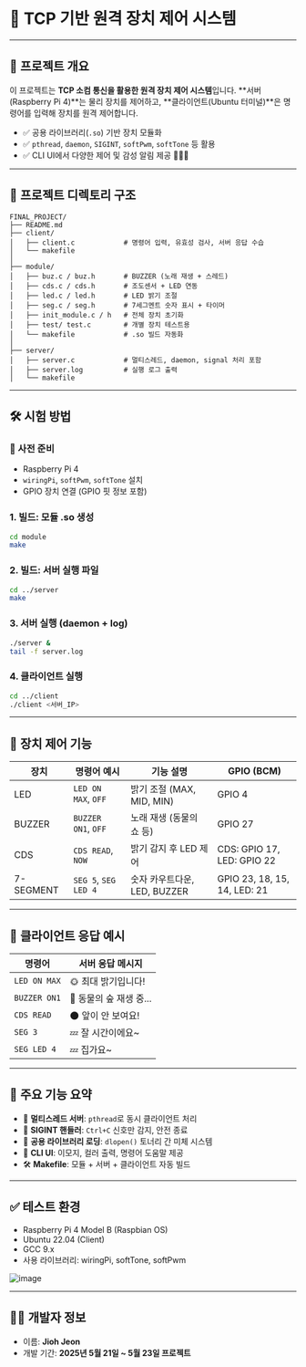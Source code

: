 # 📡 TCP 기반 원격 장치 제어 시스템

---

## 📌 프로젝트 개요

이 프로젝트는 **TCP 소컴 통신을 활용한 원격 장치 제어 시스템**입니다.
\*\*서버(Raspberry Pi 4)\*\*는 물리 장치를 제어하고, \*\*클라이언트(Ubuntu 터미널)\*\*은 명령어를 입력해 장치를 원격 제어합니다.

* ✅ 공용 라이브러리(`.so`) 기반 장치 모듈화
* ✅ `pthread`, `daemon`, `SIGINT`, `softPwm`, `softTone` 등 활용
* ✅ CLI UI에서 다양한 제어 및 감성 알림 제공 🎵🌑🌞

---

## 📂 프로젝트 디렉토리 구조

```
FINAL_PROJECT/
├── README.md
├── client/
│   ├── client.c            # 명령어 입력, 유효성 검사, 서버 응답 수습
│   └── makefile
│
├── module/
│   ├── buz.c / buz.h       # BUZZER (노래 재생 + 스레드)
│   ├── cds.c / cds.h       # 조도센서 + LED 연동
│   ├── led.c / led.h       # LED 밝기 조절
│   ├── seg.c / seg.h       # 7세그멘트 숫자 표시 + 타이머
│   ├── init_module.c / h   # 전체 장치 초기화
│   ├── test/ test.c        # 개별 장치 테스트용
│   └── makefile            # .so 빌드 자동화
│
├── server/
│   ├── server.c            # 멀티스레드, daemon, signal 처리 포함
│   ├── server.log          # 실행 로그 출력
│   └── makefile
```

---

## 🛠️ 시험 방법

### 🔧 사전 준비

* Raspberry Pi 4
* `wiringPi`, `softPwm`, `softTone` 설치
* GPIO 장치 연결 (GPIO 핏 정보 포함)

### 1. 빌드: 모듈 .so 생성

```bash
cd module
make
```

### 2. 빌드: 서버 실행 파일

```bash
cd ../server
make
```

### 3. 서버 실행 (daemon + log)

```bash
./server &
tail -f server.log
```

### 4. 클라이언트 실행

```bash
cd ../client
./client <서버_IP>
```

---

## 🔌 장치 제어 기능

| 장치        | 명령어 예시               | 기능 설명                 | GPIO (BCM)                   |
| --------- | -------------------- | --------------------- | ---------------------------- |
| LED       | `LED ON MAX`, `OFF`  | 밝기 조절 (MAX, MID, MIN) | GPIO 4                       |
| BUZZER    | `BUZZER ON1`, `OFF`  | 노래 재생 (동물의 쇼 등)       | GPIO 27                      |
| CDS       | `CDS READ`, `NOW`    | 밝기 감지 후 LED 제어        | CDS: GPIO 17, LED: GPIO 22   |
| 7-SEGMENT | `SEG 5`, `SEG LED 4` | 숫자 카우트다운, LED, BUZZER | GPIO 23, 18, 15, 14, LED: 21 |

---

## 📨 클라이언트 응답 예시

| 명령어          | 서버 응답 메시지        |
| ------------ | ---------------- |
| `LED ON MAX` | 🌞 최대 밝기입니다!     |
| `BUZZER ON1` | 🍃 동물의 숲 재생 중... |
| `CDS READ`   | 🌑 앞이 안 보여요!     |
| `SEG 3`      | 💤 잘 시간이에요\~  |
| `SEG LED 4`  | 💤 집가요\~         |

---

## 🧠 주요 기능 요약

* 🧵 **멀티스레드 서버**: `pthread`로 동시 클라이언트 처리
* 🧠 **SIGINT 핸들러**: `Ctrl+C` 신호만 감지, 안전 종료
* 📆 **공용 라이브러리 로딩**: `dlopen()` 토너리 간 미체 시스템
* 🎨 **CLI UI**: 이모지, 컬러 출력, 명령어 도움말 제공
* 🛠️ **Makefile**: 모듈 + 서버 + 클라이언트 자동 빌드

---

## ✅ 테스트 환경

* Raspberry Pi 4 Model B (Raspbian OS)
* Ubuntu 22.04 (Client)
* GCC 9.x
* 사용 라이브러리: wiringPi, softTone, softPwm

![image](https://github.com/user-attachments/assets/544d8557-a7a0-45ed-9f2c-43d8b6bcc37b)



---

## 👨‍💼 개발자 정보

* 이름: **Jioh Jeon**
* 개발 기간: **2025년 5월 21일 ~ 5월 23일 프로젝트**
